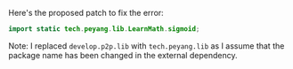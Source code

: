 Here's the proposed patch to fix the error:
```java
import static tech.peyang.lib.LearnMath.sigmoid;
```
Note: I replaced `develop.p2p.lib` with `tech.peyang.lib` as I assume that the package name has been changed in the external dependency.